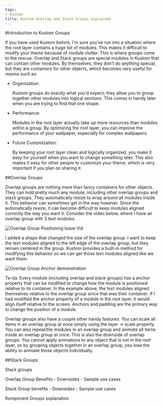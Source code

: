 ```yaml
---
tags:
- Kustom
title: Kustom Overlap and Stack Groups explained.
---
```


#Introduction to Kustom Groups

If you have used Kustom before, I'm sure you've run into a situation where the root layer contains a huge list of modules. This makes it difficult to modify your theme because of module clutter. This is where groups come to the rescue. Overlap and Stack groups are special modules in Kustom that can contain other modules. By themselves, they don't do anything special, but they are containers for other objects, which becomes very useful for reaons such as:

- <p class="bold">Organization:</p> Kustom groups do exactly what you'd expect; they allow you to group together other modules into logical sections. This comes in handy later when you are trying to find that one shape.
- <p class="bold">Performance:</p> Modules in the root layer actually take up more resources than modules within a group. By optimizing the root layer, you can improve the performance of your wallpaper, especially for complex wallpapers.
- <p class="bold">Future Customization:</p> By keeping your root layer clean and logically organized, you make it easy for yourself when you want to change something later. This also makes it easy for other people to customize your theme, which is very important if you plan on sharing it.

##Overlap Groups

Overlap groups are nothing more than fancy containers for other objects. They can hold pretty much any module, including other overlap groups and stack groups. They automatically resize to wrap around all modules inside it. This behavior can sometimes get in the way however. Since the automatically resize, it can become difficult to keep modules aligned correctly the way you want it. Consider the video below, where I have an overlap group with 3 text modules.

![Overlap Group Positioning Issue Vid](link)

I added a shape that changed the size of the overlap group. I want to keep the text modules aligned to the left edge of the overlap group, but they remain centered in the group. Kustom provides a built-in method for modifying this behavior so we can get those text modules aligned like we want them:

![Overlap Group Anchor demonstration](link)

Ta-da. Every module (including overlap and stack groups) has a anchor property that can be modified to change how the module is positioned relative to its container. In the example above, the text modules aligned themselves relative to the overlap group since that was their container. If I had modified the anchor property of a module in the root layer, it would align itself relative to the screen. Anchors and padding are the primary way to change the position of a module.

 Overlap groups also have a couple other handy features. You can scale all items in an overlap group at once simply using the layer -> scale property. You can also repeat/tile modules in an overlap group and animate all items inside an overlap group at once. This is also the downside of overlap groups. You cannot apply animations to any object that is not in the root layer, so by grouping objects together in an overlap group, you lose the ability to animate those objects individually.

 ##Stack Groups

 Stack groups

Overlap Group Benefits
    - Downsides
    - Sample use cases

Stack Group benefits
    - Downsides 
    - Sample use cases

Komponent Groups explanation